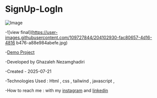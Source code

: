 # SignUp-LogIn 

![Image](https://github.com/user-attachments/assets/90985530-ea9a-4a82-80f9-f6d7447418f9)

-![view final](https://user-images.githubusercontent.com/109727844/204102930-fac80657-4d16-4816
b476-a88e984abefe.jpg) 

-[Demo Project](https://ghazalehnezamghadiri.github.io/SignUp-LogIn/) 

-Developed by Ghazaleh Nezamghadiri

-Created - 2025-07-21

-Technologies Used : Html , css , tailwind , javascript , 

-How to reach me : with my [instagram](https://www.instagram.com/ghazale.ghadiri/?hl=en) and  [linkedin](https://www.linkedin.com/in/ghazaleh-nezamghadiri-06b626302/)
